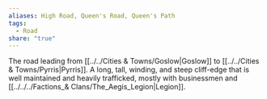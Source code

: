```yaml
---
aliases: High Road, Queen's Road, Queen's Path
tags:
  - Road
share: "true"
---
```


The road leading from [[../../Cities & Towns/Goslow|Goslow]] to [[../../Cities & Towns/Pyrris|Pyrris]]. A long, tall, winding, and steep cliff-edge that is well maintained and heavily trafficked, mostly with businessmen and [[../../../Factions_& Clans/The_Aegis_Legion|Legion]].